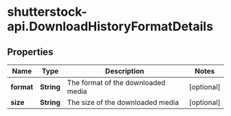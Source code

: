 # shutterstock-api.DownloadHistoryFormatDetails

## Properties
Name | Type | Description | Notes
------------ | ------------- | ------------- | -------------
**format** | **String** | The format of the downloaded media | [optional] 
**size** | **String** | The size of the downloaded media | [optional] 


